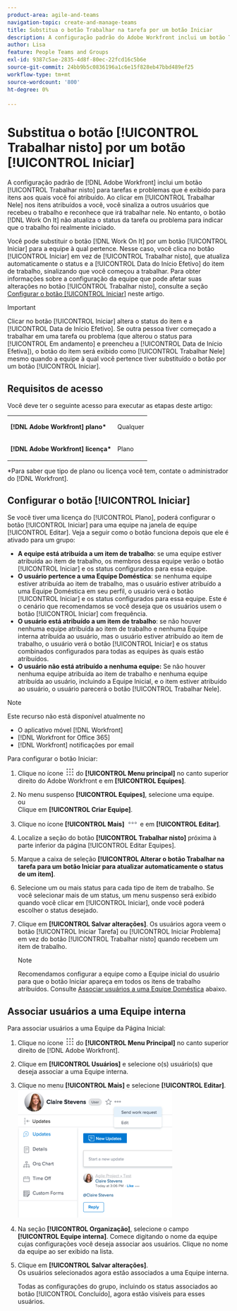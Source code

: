 ```yaml
---
product-area: agile-and-teams
navigation-topic: create-and-manage-teams
title: Substitua o botão Trabalhar na tarefa por um botão Iniciar
description: A configuração padrão do Adobe Workfront inclui um botão Trabalhar na tarefa para tarefas e problemas que é exibido para itens aos quais você foi atribuído.
author: Lisa
feature: People Teams and Groups
exl-id: 9387c5ae-2835-4d8f-80ec-22fcd16c5b6e
source-git-commit: 24bb9b5c0836196a1c6e15f828eb47bbd489ef25
workflow-type: tm+mt
source-wordcount: '800'
ht-degree: 0%

---
```


# Substitua o botão [!UICONTROL Trabalhar nisto] por um botão [!UICONTROL Iniciar]

A configuração padrão de [!DNL Adobe Workfront] inclui um botão [!UICONTROL Trabalhar nisto] para tarefas e problemas que é exibido para itens aos quais você foi atribuído. Ao clicar em [!UICONTROL Trabalhar Nele] nos itens atribuídos a você, você sinaliza a outros usuários que recebeu o trabalho e reconhece que irá trabalhar nele. No entanto, o botão [!DNL Work On It] não atualiza o status da tarefa ou problema para indicar que o trabalho foi realmente iniciado.

Você pode substituir o botão [!DNL Work On It] por um botão [!UICONTROL Iniciar] para a equipe à qual pertence. Nesse caso, você clica no botão [!UICONTROL Iniciar] em vez de [!UICONTROL Trabalhar nisto], que atualiza automaticamente o status e a [!UICONTROL Data do Início Efetivo] do item de trabalho, sinalizando que você começou a trabalhar. Para obter informações sobre a configuração da equipe que pode afetar suas alterações no botão [!UICONTROL Trabalhar nisto], consulte a seção [Configurar o botão [!UICONTROL Iniciar]](#configure-the-uicontrol-start-button) neste artigo.

>[!IMPORTANT]
>
>Clicar no botão [!UICONTROL Iniciar] altera o status do item e a [!UICONTROL Data de Início Efetivo]. Se outra pessoa tiver começado a trabalhar em uma tarefa ou problema (que alterou o status para [!UICONTROL Em andamento] e preencheu a [!UICONTROL Data de Início Efetiva]), o botão do item será exibido como [!UICONTROL Trabalhar Nele] mesmo quando a equipe à qual você pertence tiver substituído o botão por um botão [!UICONTROL Iniciar].

## Requisitos de acesso

Você deve ter o seguinte acesso para executar as etapas deste artigo:

<table style="table-layout:auto"> 
 <col> 
 </col> 
 <col> 
 </col> 
 <tbody> 
  <tr> 
   <td role="rowheader"><strong>[!DNL Adobe Workfront] plano*</strong></td> 
   <td> <p>Qualquer</p> </td> 
  </tr> 
  <tr> 
   <td role="rowheader"><strong>[!DNL Adobe Workfront] licença*</strong></td> 
   <td> <p>Plano</p> </td> 
  </tr> 
 </tbody> 
</table>

&#42;Para saber que tipo de plano ou licença você tem, contate o administrador do [!DNL Workfront].

## Configurar o botão [!UICONTROL Iniciar]

Se você tiver uma licença do [!UICONTROL Plano], poderá configurar o botão [!UICONTROL Iniciar] para uma equipe na janela de equipe [!UICONTROL Editar]. Veja a seguir como o botão funciona depois que ele é ativado para um grupo:

* **A equipe está atribuída a um item de trabalho**: se uma equipe estiver atribuída ao item de trabalho, os membros dessa equipe verão o botão [!UICONTROL Iniciar] e os status configurados para essa equipe.
* **O usuário pertence a uma Equipe Doméstica**: se nenhuma equipe estiver atribuída ao item de trabalho, mas o usuário estiver atribuído a uma Equipe Doméstica em seu perfil, o usuário verá o botão [!UICONTROL Iniciar] e os status configurados para essa equipe. Este é o cenário que recomendamos se você deseja que os usuários usem o botão [!UICONTROL Iniciar] com frequência.
* **O usuário está atribuído a um item de trabalho**: se não houver nenhuma equipe atribuída ao item de trabalho e nenhuma Equipe interna atribuída ao usuário, mas o usuário estiver atribuído ao item de trabalho, o usuário verá o botão [!UICONTROL Iniciar] e os status combinados configurados para todas as equipes às quais estão atribuídos.
* **O usuário não está atribuído a nenhuma equipe:** Se não houver nenhuma equipe atribuída ao item de trabalho e nenhuma equipe atribuída ao usuário, incluindo a Equipe Inicial, e o item estiver atribuído ao usuário, o usuário parecerá o botão [!UICONTROL Trabalhar Nele].

>[!NOTE]
>
>Este recurso não está disponível atualmente no
>
>* O aplicativo móvel [!DNL Workfront]
>* [!DNL Workfront for Office 365]
>* [!DNL Workfront] notificações por email
>

Para configurar o botão Iniciar:

1. Clique no ícone ![](assets/main-menu-icon.png) do **[!UICONTROL Menu principal]** no canto superior direito do Adobe Workfront e em **[!UICONTROL Equipes]**.

1. No menu suspenso **[!UICONTROL Equipes]**, selecione uma equipe.\
   ou\
   Clique em **[!UICONTROL Criar Equipe]**.

1. Clique no ícone **[!UICONTROL Mais]** ![](assets/more-icon.png) e em **[!UICONTROL Editar]**.

1. Localize a seção do botão **[!UICONTROL Trabalhar nisto]** próxima à parte inferior da página [!UICONTROL Editar Equipes].
1. Marque a caixa de seleção **[!UICONTROL Alterar o botão Trabalhar na tarefa para um botão Iniciar para atualizar automaticamente o status de um item]**.
1. Selecione um ou mais status para cada tipo de item de trabalho. Se você selecionar mais de um status, um menu suspenso será exibido quando você clicar em [!UICONTROL Iniciar], onde você poderá escolher o status desejado.
1. Clique em **[!UICONTROL Salvar alterações]**. Os usuários agora veem o botão [!UICONTROL Iniciar Tarefa] ou [!UICONTROL Iniciar Problema] em vez do botão [!UICONTROL Trabalhar nisto] quando recebem um item de trabalho.

   >[!NOTE]
   >
   >Recomendamos configurar a equipe como a Equipe inicial do usuário para que o botão Iniciar apareça em todos os itens de trabalho atribuídos. Consulte [Associar usuários a uma Equipe Doméstica](#associate-users-with-a-home-team) abaixo.

## Associar usuários a uma Equipe interna

Para associar usuários a uma Equipe da Página Inicial:

1. Clique no ícone ![](assets/main-menu-icon.png) do **[!UICONTROL Menu Principal]** no canto superior direito de [!DNL Adobe Workfront].

1. Clique em **[!UICONTROL Usuários]** e selecione o(s) usuário(s) que deseja associar a uma Equipe interna.
1. Clique no menu **[!UICONTROL Mais]** e selecione **[!UICONTROL Editar]**.\
   ![](assets/user-settings-nwe-350x291.png)

1. Na seção **[!UICONTROL Organização]**, selecione o campo **[!UICONTROL Equipe interna]**. Comece digitando o nome da equipe cujas configurações você deseja associar aos usuários. Clique no nome da equipe ao ser exibido na lista.

1. Clique em **[!UICONTROL Salvar alterações]**.\
   Os usuários selecionados agora estão associados a uma Equipe interna.

   Todas as configurações do grupo, incluindo os status associados ao botão [!UICONTROL Concluído], agora estão visíveis para esses usuários.

